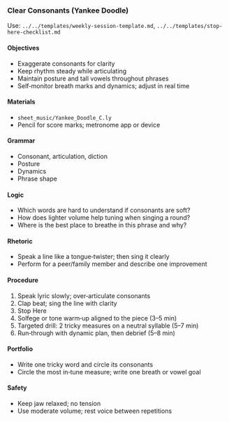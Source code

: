### Clear Consonants (Yankee Doodle)

Use: `../../templates/weekly-session-template.md`, `../../templates/stop-here-checklist.md`

#### Objectives
- Exaggerate consonants for clarity
- Keep rhythm steady while articulating
- Maintain posture and tall vowels throughout phrases
- Self‑monitor breath marks and dynamics; adjust in real time

#### Materials
- `sheet_music/Yankee_Doodle_C.ly`
- Pencil for score marks; metronome app or device

#### Grammar
- Consonant, articulation, diction
- Posture
- Dynamics
- Phrase shape

#### Logic
- Which words are hard to understand if consonants are soft?
- How does lighter volume help tuning when singing a round?
- Where is the best place to breathe in this phrase and why?

#### Rhetoric
- Speak a line like a tongue‑twister; then sing it clearly
- Perform for a peer/family member and describe one improvement

#### Procedure
1) Speak lyric slowly; over‑articulate consonants
2) Clap beat; sing the line with clarity
3) Stop Here
4) Solfege or tone warm‑up aligned to the piece (3–5 min)
5) Targeted drill: 2 tricky measures on a neutral syllable (5–7 min)
6) Run‑through with dynamic plan, then debrief (5–8 min)

#### Portfolio
- Write one tricky word and circle its consonants
- Circle the most in‑tune measure; write one breath or vowel goal

#### Safety
- Keep jaw relaxed; no tension
- Use moderate volume; rest voice between repetitions

<!-- enriched: v1 -->
